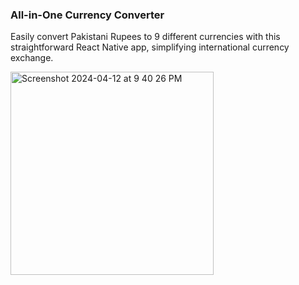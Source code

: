 ### All-in-One Currency Converter

Easily convert Pakistani Rupees to 9 different currencies with this straightforward React Native app, simplifying international currency exchange.

<img width="325" alt="Screenshot 2024-04-12 at 9 40 26 PM" src="https://github.com/gulfam-dev/reactnative-currency-converter/assets/146335824/9ed9b50d-18e7-4c20-a3f9-034f8272aabc">
